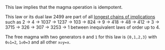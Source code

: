 This law implies that the magma operation is idempotent.

This law or its dual law 2499 are part of all [longest chains of implications](https://leanprover.zulipchat.com/#narrow/channel/458659-Equational/topic/Longest.20implication.20chain/near/521750611) such as 2 → 4 → 1037 → 1237 → 103 → 824 → 9 → 418 → 48 → 412 → 3 → 3715 → 326 → 307 → 3253 → 1 between inequivalent laws of order up to 4.

The free magma with two generators `0` and `1` for this law is `{0,1,2,3}` with `0◇1=2`, `1◇0=3` and all other `x◇y=x`.
